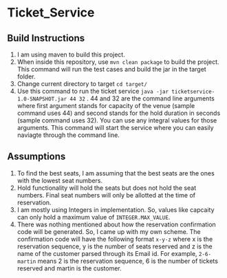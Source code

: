 # Ticket_Service

## Build Instructions
1. I am using maven to build this project.
2. When inside this repository, use `mvn clean package` to build the project. This command will run the test cases and build the jar in the target folder.
3. Change current directory to target `cd target/`
4. Use this command to run the ticket service `java -jar ticketservice-1.0-SNAPSHOT.jar 44 32` . 44 and 32 are the command line arguments where first argument stands for capacity of the venue (sample command uses 44) and second stands for the hold duration in seconds (sample command uses 32). You can use any integral values for those arguments. This command will start the service where you can easily naviagte through the command line.

## Assumptions
1. To find the best seats, I am assuming that the best seats are the ones with the lowest seat numbers.
2. Hold functionality will hold the seats but does not hold the seat numbers. Final seat numbers will only be allotted at the time of reservation.
3. I am mostly using Integers in implementation. So, values like capcaity can only hold a maximum value of `INTEGER.MAX_VALUE`.
4. There was nothing mentioned about how the reservation confirmation code will be generated. So, I came up with my own scheme. The confirmation code will have the following format `x-y-z` where x is the reservation sequence, y is the number of seats reserved and z is the name of the customer parsed through its Email id. For example, `2-6-martin` means 2 is the reservation sequence, 6 is the number of tickets reserved and martin is the customer.
